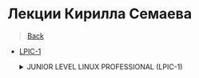 # Лекции Кирилла Семаева

> [Back](../index.md)

 - [LPIC-1](lpic1/index.md)
 
	 <details markdown='1'>
	 <summary> JUNIOR LEVEL LINUX PROFESSIONAL (LPIC-1) </summary>
	 Статус Junior Level Linux Professional (LPIC-1) подтверждает знания в области технического обслуживания операционной системы Linux.

	 После получения статуса Junior Level Linux Professional (LPIC-1) слушатели смогут:

	 > - добавлять пользователей в систему,  
	 > - создавать резервные копии для восстановления,  
	 > - устанавливать и настраивать рабочие станции (в том числе X), а также
	 > - настраивать локальную политику (интернет-соединение, локальная сеть).

	 >Чтобы получить статус Junior Level Linux Professional (LPIC-1) необходимо сдать экзамены
	 > - 101-400 «LPI Level 1 Exam 101, Junior Level Linux Certification, Part 1 of 2» и
	 > - 102-400 «LPI Level 1 Exam 102, Junior Level Linux Certification, Part 2 of 2», а также
	 > - пройти курс обучения: «Linux. Уровень 1. Основы администрирования и безопасности».

	 > https://www.specialist.ru/certification/lpic-1
	 </details> 
